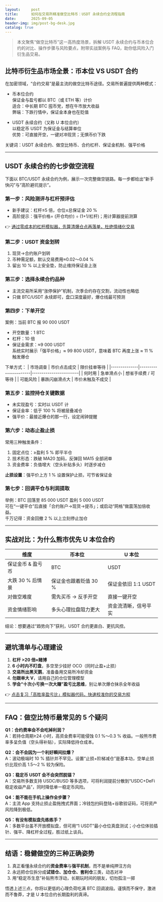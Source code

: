 ```yaml
---
layout:     post
title:      如何在交易所精准做空比特币：USDT 永续合约全流程指南
date:       2025-09-05
header-img: img/post-bg-desk.jpg
catalog: true
---
```


> 本文聚焦“做空比特币”这一高热度场景，拆解 USDT 永续合约与币本位合约的对比、操作步骤与风险要点，附带实战案例与 FAQ，助你低风险入门衍生品交易。

## 比特币衍生品市场全景：币本位 VS USDT 合约

在加密领域，“合约交易”是最主流的做空比特币途径。交易所普遍提供两种模式：

- 币本位合约  
  保证金与盈亏都以 BTC（或 ETH 等）计价  
  适合：中长期 BTC 囤币党，想在牛市放大收益  
  弊端：下跌行情中，保证金本身也在贬值

- USDT 永续合约（又称 U 本位合约）  
  以稳定币 USDT 为保证金与结算单位  
  优势：可直接开空，一键对冲现货；无惧币价下跌

关键词：USDT 永续合约、做空比特币、合约杠杆、保证金机制、强平价格

---

## USDT 永续合约的七步做空流程

下面以 BTC/USDT 永续合约为例，展示一次完整做空链路。每一步都给出“新手快闪”与“高阶避坑提示”。

### 第一步：风险测评与杠杆预评估
- 新手建议：杠杆≤5 倍，仓位≤总保证金 20 %  
- 高阶提示：强平价格= (开仓均价) ÷ (1+1/杠杆)；用计算器提前测算

👉 [通过零成本的杠杆模拟器，先算清爆仓点再落单，杜绝情绪化交易](https://okxdog.com/)

### 第二步：USDT 资金划转
1. 现货→合约账户划转  
2. 币种需足额，默认交易费用≈0.02～0.04 %  
3. 留出 10 % 以上安全垫，防止维持保证金上涨

### 第三步：选择永续合约品种
- 主流交易所采用“涨停保护”机制，次季合约存在交割，流动性也略低  
- 只做 BTC/USDT 永续即可，盘口深度最好，爆仓线最可预测

### 第四步：下单开空
案例：当前 BTC 报 90 000 USDT  
- 开空数量：1 BTC  
- 杠杆：10 倍  
- 保证金需求：≈9 000 USDT  
系统实时展示「强平价格」≈ 99 800 USDT，意味着 BTC 再度上涨 ≈ 11 % 触发爆仓

下单方式：
| 市场调查     | 市价点击成交         | 限价挂单等待          |
|--------------|----------------------|------------------------|
| 何时用       | 急单滑点小           | 想省手续费 / 可等待    |
| 可能风险     | 暴跌闪崩滑点大       | 市价未触及不成交       |

### 第五步：监控持仓关键数据
- 未实现盈亏：实时以 USDT 计  
- 保证金率：低于 100 % 将被层叠减仓  
- 强平价：最接近爆仓的那一行，设定闹钟提醒

### 第六步：动态止盈止损
常用三种触发条件：
1. 固定点位：≥盈利 5 % 即平半仓
2. 技术形态：跌破 MA20 加码，反弹回 MA15 全部闭单
3. 资金费率：负值增大（空头补贴多头）时逐步减仓

**止损设置**：强平价上方 1 % 设置保护止损，可节省保证金

### 第七步：回调平仓与利润提取
举例：BTC 回落至 85 000 USDT 盈利 5 000 USDT  
可在“一键平仓”后直接「合约账户→现货→提币」；或启动“网格”做震荡加倍收益。  
千万记得：资金回撤 2 % 以上立刻停止加仓

---

## 实战对比：为什么熊市优先 U 本位合约

| 维度                | 币本位                 | U 本位                  |
|---------------------|------------------------|-------------------------|
| 保证金币 & 盈亏币   | BTC                    | USDT                   |
| 大跌 30 % 后情景    | 保证金也跟着贬值 30 %  | 保证金依旧 1:1 USDT    |
| 对做空难度           | 需先买币 → 反手开空    | 直接一键开空           |
| 资金情绪影响         | 多头心理拉盘阻力更大   | 资金流清晰，信号平实   |
结论：想要通过“趋势向下”获利，USDT 合约更直白、更抗风控。

---

## 避坑清单与心理建设
1. **杠杆 >20 倍≈赌博**  
2. **6 小时内不盯盘**，多空至少挂好 OCO（同时止盈+止损）  
3. **交易所出黑天鹅**，准备备用交易所冷却资金  
4. **勿跟单大 V**，请用自己的仓位管理模型  
5. **学会“十次小亏换一次大赚”盈亏比思维**，别让单次爆仓抹杀全年收益

👉 [点击复习「高胜率盈亏比」模拟器代码，快速校准你的交易方程](https://okxdog.com/)

---

## FAQ：做空比特币最常见的 5 个疑问

**Q1：合约费率会不会吃掉利润？**  
A：若持仓周期≥24 小时，高资金费率可能侵蚀 0.1 %～0.3 % 收益。一般熊市费率多呈负值（空头得补贴），实际降低持仓成本。

**Q2：会不会因为一个利好瞬间拉爆？**  
A：波动极端时 10 % 插针并不罕见。设置“止损+阶梯减仓”是基本功，空单止损价比现价高 1.5～2 % 较为保险。

**Q3：稳定币 USDT 会不会突然脱锚？**  
A：交易所多数支持 USDC/BUSD 等多选项，可将利润提前分散到“USDC+DeFi 稳定收益产品”，同时降低单一稳定币风险。

**Q4：能不能在手机上操作全步骤？**  
A：主流 App 支持止损止盈拖拽式界面；冷钱包扫码登陆+谷歌验证码，可将资产风险降到极低。

**Q5：有没有模拟盘先练练手？**  
A：多数平台虽不开放模拟盘，但可用“1 USDT”最小仓位真盘测试；小仓位体验插针、强平、降杠杆全过程，胜过纸上谈兵。

---

## 结语：稳健做空的三种正确姿势
1. 真正看懂永续合约的**资金费率**与**强平机制**，而不是单纯押注方向  
2. 永远把仓位拆分成**试错仓、加仓仓、套利仓**三类，动态对冲  
3. 用“稳定币生息”补贴熊市浮动，长期玩时间的朋友，切勿孤注一掷

悟透上述三点，你将以更低的心理负荷吃满 BTC 回调波段。谨慎而不保守，激进而不鲁莽，才是 U 本位合约长期盈利的真谛。
